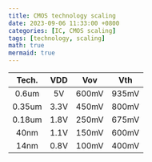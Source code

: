 ```yaml
---
title: CMOS technology scaling
date: 2023-09-06 11:33:00 +0800
categories: [IC, CMOS scaling]
tags: [technology, scaling]
math: true
mermaid: true
---
```




|  Tech.  |  VDD  |  Vov  |  Vth  |
|  :---:  |  :---:  |  :---:  |  :---:  |
|  0.6um  |  5V  |  600mV  |  935mV  |
|  0.35um | 3.3V |  450mV  |  800mV  |
|  0.18um | 1.8V |  250mV  |  675mV  |
|   40nm  | 1.1V |  150mV  |  600mV  |
|   14nm  | 0.8V |  100mV  |  400mV  |









